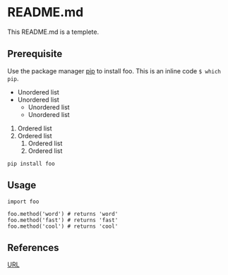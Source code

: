 # README.md

This README.md is a templete.

## Prerequisite

Use the package manager [pip](https://pip.pypa.io/en/stable/) to install foo.
This is an inline code `$ which pip`.

* Unordered list
* Unordered list
    * Unordered list
    * Unordered list

1. Ordered list
1. Ordered list
    1. Ordered list
    1. Ordered list

```
pip install foo
```

## Usage

```
import foo

foo.method('word') # returns 'word'
foo.method('fast') # returns 'fast'
foo.method('cool') # returns 'cool'
```

## References
[URL](https://)
